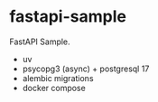 # fastapi-sample
FastAPI Sample.

- uv
- psycopg3 (async) + postgresql 17
- alembic migrations
- docker compose